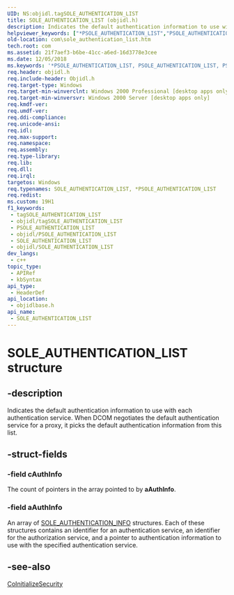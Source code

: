 ```yaml
---
UID: NS:objidl.tagSOLE_AUTHENTICATION_LIST
title: SOLE_AUTHENTICATION_LIST (objidl.h)
description: Indicates the default authentication information to use with each authentication service. (SOLE_AUTHENTICATION_LIST)
helpviewer_keywords: ["*PSOLE_AUTHENTICATION_LIST","PSOLE_AUTHENTICATION_LIST","PSOLE_AUTHENTICATION_LIST structure pointer [COM]","SOLE_AUTHENTICATION_LIST","SOLE_AUTHENTICATION_LIST structure [COM]","_com_SOLE_AUTHENTICATION_LIST","com.sole_authentication_list","objidlbase/PSOLE_AUTHENTICATION_LIST","objidlbase/SOLE_AUTHENTICATION_LIST","tagSOLE_AUTHENTICATION_LIST"]
old-location: com\sole_authentication_list.htm
tech.root: com
ms.assetid: 21f7aef3-b6be-41cc-a6ed-16d3778e3cee
ms.date: 12/05/2018
ms.keywords: '*PSOLE_AUTHENTICATION_LIST, PSOLE_AUTHENTICATION_LIST, PSOLE_AUTHENTICATION_LIST structure pointer [COM], SOLE_AUTHENTICATION_LIST, SOLE_AUTHENTICATION_LIST structure [COM], _com_SOLE_AUTHENTICATION_LIST, com.sole_authentication_list, objidlbase/PSOLE_AUTHENTICATION_LIST, objidlbase/SOLE_AUTHENTICATION_LIST, tagSOLE_AUTHENTICATION_LIST'
req.header: objidl.h
req.include-header: Objidl.h
req.target-type: Windows
req.target-min-winverclnt: Windows 2000 Professional [desktop apps only]
req.target-min-winversvr: Windows 2000 Server [desktop apps only]
req.kmdf-ver: 
req.umdf-ver: 
req.ddi-compliance: 
req.unicode-ansi: 
req.idl: 
req.max-support: 
req.namespace: 
req.assembly: 
req.type-library: 
req.lib: 
req.dll: 
req.irql: 
targetos: Windows
req.typenames: SOLE_AUTHENTICATION_LIST, *PSOLE_AUTHENTICATION_LIST
req.redist: 
ms.custom: 19H1
f1_keywords:
 - tagSOLE_AUTHENTICATION_LIST
 - objidl/tagSOLE_AUTHENTICATION_LIST
 - PSOLE_AUTHENTICATION_LIST
 - objidl/PSOLE_AUTHENTICATION_LIST
 - SOLE_AUTHENTICATION_LIST
 - objidl/SOLE_AUTHENTICATION_LIST
dev_langs:
 - c++
topic_type:
 - APIRef
 - kbSyntax
api_type:
 - HeaderDef
api_location:
 - objidlbase.h
api_name:
 - SOLE_AUTHENTICATION_LIST
---
```


# SOLE_AUTHENTICATION_LIST structure


## -description

Indicates the default authentication information to use with each authentication service. When DCOM negotiates the default authentication service for a proxy, it picks the default authentication information from this list.

## -struct-fields

### -field cAuthInfo

The count of pointers in the array pointed to by <b>aAuthInfo</b>.

### -field aAuthInfo

An array of <a href="/windows/desktop/api/objidl/ns-objidl-sole_authentication_info">SOLE_AUTHENTICATION_INFO</a> structures. Each of these structures contains an identifier for an authentication service, an identifier for the authorization service, and a pointer to authentication information to use with the specified authentication service.

## -see-also

<a href="/windows/desktop/api/combaseapi/nf-combaseapi-coinitializesecurity">CoInitializeSecurity</a>
